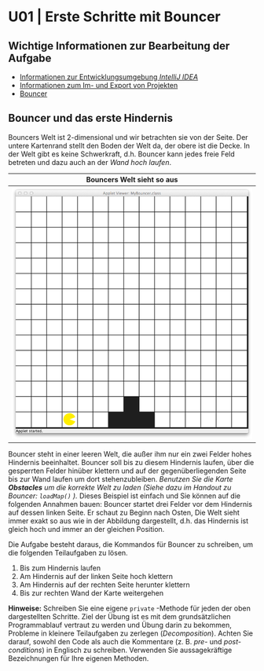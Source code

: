 # U01 | Erste Schritte mit Bouncer  

## Wichtige Informationen zur Bearbeitung der Aufgabe    

- [Informationen zur Entwicklungsumgebung *IntelliJ IDEA*](https://elearning.uni-regensburg.de/mod/book/view.php?id=1480675)  
- [Informationen zum Im- und Export von Projekten](https://elearning.uni-regensburg.de/mod/book/view.php?id=1480675&chapterid=51551)  
- [Bouncer](https://elearning.uni-regensburg.de/mod/book/view.php?id=1480680/)  

## Bouncer und das erste Hindernis

Bouncers Welt ist 2-dimensional und wir betrachten sie von der Seite. Der untere Kartenrand stellt den Boden der Welt da, der obere ist die Decke. In der Welt gibt es keine Schwerkraft, d.h. Bouncer kann jedes freie Feld betreten und dazu auch an der *Wand hoch laufen*.  

| Bouncers Welt sieht so aus | 
|:------:| 
| ![Bouncer steht vor dem Hindernis.](./docs/map_climbing.png) |  

Bouncer steht in einer leeren Welt, die außer ihm nur ein zwei Felder hohes Hindernis beeinhaltet. Bouncer soll bis zu diesem Hindernis laufen, über die gesperrten Felder hinüber klettern und auf der gegenüberliegenden Seite bis zur Wand laufen um dort stehenzubleiben. *Benutzen Sie die Karte **Obstacles** um die korrekte Welt zu laden (Siehe dazu im Handout zu Bouncer: `loadMap()` ).*  Dieses Beispiel ist einfach und Sie können auf die folgenden Annahmen bauen: Bouncer startet drei Felder vor dem Hindernis auf dessen linken Seite. Er schaut zu Beginn nach Osten, Die Welt sieht immer exakt so aus wie in der Abbildung dargestellt, d.h. das Hindernis ist gleich hoch und immer an der gleichen Position.  

Die Aufgabe besteht daraus, die Kommandos für Bouncer zu schreiben, um die folgenden Teilaufgaben zu lösen.  

1. Bis zum Hindernis laufen  
2. Am Hindernis auf der linken Seite hoch klettern  
3. Am Hindernis auf der rechten Seite herunter klettern  
4. Bis zur rechten Wand der Karte weitergehen  
  
**Hinweise:** Schreiben Sie eine eigene `private` -Methode für jeden der oben dargestellten Schritte. Ziel der Übung ist es mit dem grundsätzlichen Programmablauf vertraut zu werden und Übung darin zu bekommen, Probleme in kleinere Teilaufgaben zu zerlegen (*Decomposition*). Achten Sie darauf, sowohl den Code als auch die Kommentare (z. B. *pre*- und *post-conditions*) in Englisch zu schreiben. Verwenden Sie aussagekräftige Bezeichnungen für Ihre eigenen Methoden.
